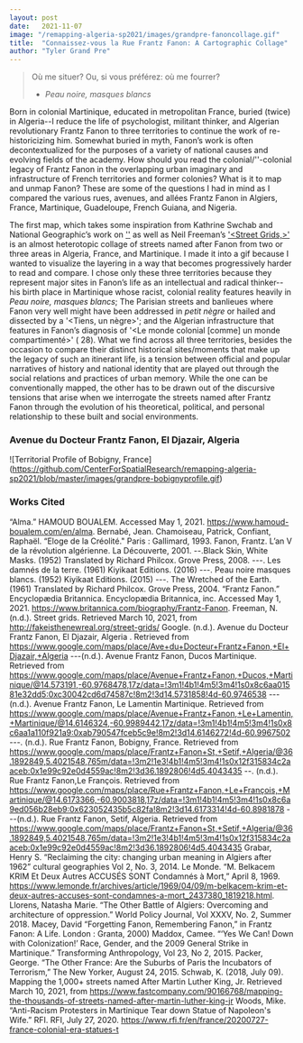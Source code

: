 ```yaml
---
layout: post
date:   2021-11-07
image: "/remapping-algeria-sp2021/images/grandpre-fanoncollage.gif"
title:  "Connaissez-vous la Rue Frantz Fanon: A Cartographic Collage"
author: "Tyler Grand Pre"
---
```

 >Où me situer? Ou, si vous préférez: où me fourrer?
> - *Peau noire, masques blancs*

Born in colonial Martinique, educated in metropolitan France, buried (twice) in Algeria--I reduce the life of psychologist, militant thinker, and Algerian revolutionary Frantz Fanon to three territories to continue the work of re-historicizing him. Somewhat buried in myth, Fanon’s work is often decontextualized for the purposes of a variety of national causes and evolving fields of the academy. How should you read the colonial/'<post>'-colonial legacy of Frantz Fanon in the overlapping urban imaginary and infrastructure of French territories and former colonies? What is it to map and unmap Fanon? These are some of the questions I had in mind as I compared the various rues, avenues, and allées Frantz Fanon in Algiers, France, Martinique, Guadeloupe, French Guiana, and Nigeria.  

The first map, which takes some inspiration from Kathrine Swchab and National Geographic’s work on ['<The Thousand Streets Named After Martin Luther King Jr>'](https://www.fastcompany.com/90166768/mapping-the-thousands-of-streets-named-after-martin-luther-king-jr) as well as Neil Freeman’s ['<Street Grids,>'](http://fakeisthenewreal.org/street-grids/) is an almost heterotopic collage of streets named after Fanon from two or three areas in Algeria, France, and Martinique. I made it into a gif because I wanted to visualize the layering in a way that becomes progressively harder to read and compare. I chose only these three territories because they represent major sites in Fanon’s life as an intellectual and radical thinker--his birth place in Martinique whose racist, colonial reality features heavily in *Peau noire, masques blancs*; The Parisian streets and banlieues where Fanon very well might have been addressed in *petit nègre* or hailed and dissected by a '<Tiens, un nègre>'; and the Algerian infrastructure that features in Fanon’s diagnosis of '<Le monde colonial [comme] un monde compartimenté>' ( 28). What we find across all three territories, besides the occasion to compare their distinct historical sites/moments that make up the legacy of such an itinerant life, is a tension between official and popular narratives of history and national identity that are played out through the social relations and practices of urban memory. While the one can be conventionally mapped, the other has to be drawn out of the discursive tensions that arise when we interrogate the streets named after Frantz Fanon through the evolution of his theoretical, political, and personal relationship to these built and social environments.  

### Avenue du Docteur Frantz Fanon, El Djazair, Algeria  

![Territorial Profile of Bobigny, France]  
(https://github.com/CenterForSpatialResearch/remapping-algeria-sp2021/blob/master/images/grandpre-bobignyprofile.gif)  

### Works Cited
“Alma.” HAMOUD BOUALEM. Accessed May 1, 2021. https://www.hamoud-boualem.com/en/alma.
Bernabé, Jean. Chamoiseau, Patrick, Confiant, Raphaël. “Eloge de la Créolité." Paris : Gallimard, 1993.
Fanon, Frantz. L’an V de la révolution algérienne. La Découverte, 2001.
--.Black Skin, White Masks. (1952) Translated by Richard Philcox. Grove Press, 2008.
---. Les damnés de la terre. (1961)  Kiyikaat Editions. (2016)
---. Peau noire masques blancs. (1952) Kiyikaat Editions. (2015)
---. The Wretched of the Earth. (1961) Translated by Richard Philcox. Grove Press, 2004.
“Frantz Fanon.” Encyclopædia Britannica. Encyclopædia Britannica, inc. Accessed May 1, 2021. https://www.britannica.com/biography/Frantz-Fanon.
Freeman, N. (n.d.). Street grids. Retrieved March 10, 2021, from http://fakeisthenewreal.org/street-grids/
Google. (n.d.). Avenue du Docteur Frantz Fanon, El Djazair, Algeria . Retrieved from https://www.google.com/maps/place/Ave+du+Docteur+Frantz+Fanon,+El+Djazair,+Algeria
---(n.d.). Avenue Frantz Fanon, Ducos Martinique. Retrieved from https://www.google.com/maps/place/Avenue+Frantz+Fanon,+Ducos,+Martinique/@14.573191,-60.9768478,17z/data=!3m1!4b1!4m5!3m4!1s0x8c6aa01581e32dd5:0xc30042cd6d74587c!8m2!3d14.5731858!4d-60.9746538
---(n.d.). Avenue Frantz Fanon, Le Lamentin Martinique. Retrieved from https://www.google.com/maps/place/Avenue+Frantz+Fanon,+Le+Lamentin,+Martinique/@14.6146324,-60.9989442,17z/data=!3m1!4b1!4m5!3m4!1s0x8c6aa1a110f921a9:0xab790547fceb5c9e!8m2!3d14.6146272!4d-60.9967502
---. (n.d.). Rue Frantz Fanon, Bobigny, France. Retrieved from https://www.google.com/maps/place/Frantz+Fanon+St,+Setif,+Algeria/@36.1892849,5.4021548,765m/data=!3m2!1e3!4b1!4m5!3m4!1s0x12f315834c2aaceb:0x1e99c92e0d4559ac!8m2!3d36.1892806!4d5.4043435
--. (n.d.). Rue Frantz Fanon,Le François. Retrieved from https://www.google.com/maps/place/Rue+Frantz+Fanon,+Le+François,+Martinique/@14.6173366,-60.9003818,17z/data=!3m1!4b1!4m5!3m4!1s0x8c6a9ed056b28eb9:0x623052435b5c82fa!8m2!3d14.6173314!4d-60.8981878
---(n.d.). Rue Frantz Fanon, Setif, Algeria. Retrieved from https://www.google.com/maps/place/Frantz+Fanon+St,+Setif,+Algeria/@36.1892849,5.4021548,765m/data=!3m2!1e3!4b1!4m5!3m4!1s0x12f315834c2aaceb:0x1e99c92e0d4559ac!8m2!3d36.1892806!4d5.4043435
Grabar, Henry S. “Reclaiming the city: changing urban meaning in Algiers after 1962” cultural geographies Vol 2, No. 3, 2014.
Le Monde. “M. Belkacem KRIM Et Deux Autres ACCUSÉS SONT Condamnés à Mort,” April 8, 1969. https://www.lemonde.fr/archives/article/1969/04/09/m-belkacem-krim-et-deux-autres-accuses-sont-condamnes-a-mort_2437380_1819218.html.
Llorens, Natasha Marie. “The Other Battle of Algiers: Overcoming and architecture of oppression.” World Policy Journal, Vol XXXV, No. 2, Summer 2018.
Macey, David  “Forgetting Fanon, Remembering Fanon,” in Frantz Fanon: A Life. London : Granta, 2000)
Maddox, Camee. “‘Yes We Can! Down with Colonization!’ Race, Gender, and the 2009 General Strike in Martinique.” Transforming Anthropology, Vol 23, No 2, 2015.
Packer, George. “The Other France: Are the Suburbs of Paris the Incubators of Terrorism,” The New Yorker, August 24, 2015.
Schwab, K. (2018, July 09). Mapping the 1,000+ streets named After Martin Luther King, Jr. Retrieved March 10, 2021, from https://www.fastcompany.com/90166768/mapping-the-thousands-of-streets-named-after-martin-luther-king-jr
Woods, Mike. “Anti-Racism Protesters in Martinique Tear down Statue of Napoleon's Wife.” RFI. RFI, July 27, 2020. https://www.rfi.fr/en/france/20200727-france-colonial-era-statues-t
